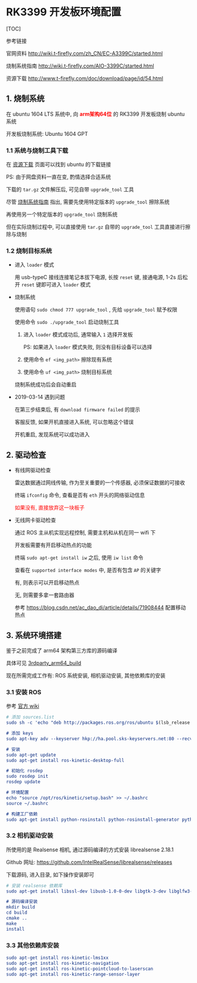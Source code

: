 # RK3399 开发板环境配置

[TOC]

参考链接

官网资料 http://wiki.t-firefly.com/zh_CN/EC-A3399C/started.html

烧制系统指南 http://wiki.t-firefly.com/AIO-3399C/started.html

资源下载 http://www.t-firefly.com/doc/download/page/id/54.html



## 1. 烧制系统

在 ubuntu 1604 LTS 系统中, 向 <font color=red>**arm架构64位**</font> 的 RK3399 开发板烧制 ubuntu 系统

开发板烧制系统: Ubuntu 1604 GPT

### 1.1 系统与烧制工具下载

在 [资源下载](http://www.t-firefly.com/doc/download/page/id/54.html) 页面可以找到 ubuntu 的下载链接

PS: 由于网盘资料一直在变, 酌情选择合适系统

下载的 `tar.gz` 文件解压后, 可见自带 `upgrade_tool` 工具

尽管 [烧制系统指南](http://wiki.t-firefly.com/AIO-3399C/started.html) 指出, 需要先使用特定版本的 `upgrade_tool` 擦除系统

再使用另一个特定版本的 `upgrade_tool` 烧制系统

但在实际烧制过程中, 可以直接使用 `tar.gz` 自带的 `upgrade_tool` 工具直接进行擦除与烧制

### 1.2 烧制目标系统

- 进入 `loader` 模式

  用 usb-typeC 接线连接笔记本拔下电源, 长按 `reset` 键, 接通电源, 1-2s 后松开 `reset` 键即可进入 `loader` 模式

- 烧制系统

  使用语句 `sudo chmod 777 upgrade_tool` , 先给 `upgrade_tool` 赋予权限

  使用命令 `sudo ./upgrade_tool` 启动烧制工具

  1. 进入 `loader` 模式成功后, 通常输入 `1` 选择开发板

     PS: 如果进入 `loader` 模式失败, 则没有目标设备可以选择

  2. 使用命令 `ef <img_path>` 擦除现有系统

  3. 使用命令 `uf <img_path>` 烧制目标系统

  烧制系统成功后会自动重启

- 2019-03-14 遇到问题

  在第三步结束后, 有 `download firmware failed` 的提示

  客服反馈, 如果开机直接进入系统, 可以忽略这个错误

  开机重启, 发现系统可以成功进入



## 2. 驱动检查

- 有线网驱动检查

  雷达数据通过网线传输, 作为至关重要的一个传感器, 必须保证数据的可接收

  终端 `ifconfig` 命令, 查看是否有 `eth` 开头的网络驱动信息

  <font color=red>如果没有, 直接放弃这一块板子</font>

- 无线网卡驱动检查

  通过 ROS 主从机实现远程控制, 需要主机和从机在同一 wifi 下

  开发板需要有开启移动热点的功能

  终端 `sudo apt-get install iw` 之后, 使用 `iw list` 命令

  查看在 `supported interface modes` 中, 是否有包含 `AP` 的关键字

  有, 则表示可以开启移动热点

  无, 则需要多拿一套路由器

  参考 https://blog.csdn.net/ac_dao_di/article/details/71908444 配置移动热点



## 3. 系统环境搭建

鉴于之前完成了 arm64 架构第三方库的源码编译

具体可见 [3rdparty_arm64_build](3rdparty_arm64_build.md) 

现在所需完成工作有: ROS 系统安装, 相机驱动安装, 其他依赖库的安装

### 3.1 安装 ROS

参考 [官方 wiki](http://wiki.ros.org/cn/kinetic/Installation/Ubuntu) 

```cmake
# 添加 sources.list
sudo sh -c 'echo "deb http://packages.ros.org/ros/ubuntu $(lsb_release -sc) main" > /etc/apt/sources.list.d/ros-latest.list'

# 添加 keys
sudo apt-key adv --keyserver hkp://ha.pool.sks-keyservers.net:80 --recv-key 421C365BD9FF1F717815A3895523BAEEB01FA116

# 安装
sudo apt-get update
sudo apt-get install ros-kinetic-desktop-full

# 初始化 rosdep
sudo rosdep init
rosdep update

# 环境配置
echo "source /opt/ros/kinetic/setup.bash" >> ~/.bashrc
source ~/.bashrc

# 构建工厂依赖
sudo apt-get install python-rosinstall python-rosinstall-generator python-wstool build-essential
```

### 3.2 相机驱动安装

所使用的是 Realsense 相机, 通过源码编译的方式安装 librealsense 2.18.1

Github 网址: https://github.com/IntelRealSense/librealsense/releases 

下载源码, 进入目录, 如下操作安装即可

```cmake
# 安装 realsense 依赖库
sudo apt-get install libssl-dev libusb-1.0-0-dev libgtk-3-dev libglfw3-dev

# 源码编译安装
mkdir build
cd build 
cmake ..
make
install
```

### 3.3 其他依赖库安装

```cmake
sudo apt-get install ros-kinetic-lms1xx	
sudo apt-get install ros-kinetic-navigation	
sudo apt-get install ros-kinetic-pointcloud-to-laserscan
sudo apt-get install ros-kinetic-range-sensor-layer
```

